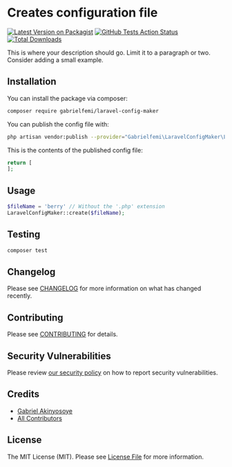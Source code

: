 # Creates configuration file

[![Latest Version on Packagist](https://img.shields.io/packagist/v/gabrielfemi/laravel-config-maker.svg?style=flat-square)](https://packagist.org/packages/gabrielfemi/laravel-config-maker)
[![GitHub Tests Action Status](https://img.shields.io/github/workflow/status/gabrielfemi/laravel-config-maker/run-tests?label=tests)](https://github.com/gabrielfemi/laravel-config-maker/actions?query=workflow%3Arun-tests+branch%3Amaster)
[![Total Downloads](https://img.shields.io/packagist/dt/gabrielfemi/laravel-config-maker.svg?style=flat-square)](https://packagist.org/packages/gabrielfemi/laravel-config-maker)


This is where your description should go. Limit it to a paragraph or two. Consider adding a small example.


## Installation

You can install the package via composer:

```bash
composer require gabrielfemi/laravel-config-maker
```

You can publish the config file with:
```bash
php artisan vendor:publish --provider="Gabrielfemi\LaravelConfigMaker\LaravelConfigMakerServiceProvider" --tag="config"
```

This is the contents of the published config file:

```php
return [
];
```

## Usage

``` php
$fileName = 'berry' // Without the '.php' extension
LaravelConfigMaker::create($fileName);
```

## Testing

``` bash
composer test
```

## Changelog

Please see [CHANGELOG](CHANGELOG.md) for more information on what has changed recently.

## Contributing

Please see [CONTRIBUTING](.github/CONTRIBUTING.md) for details.

## Security Vulnerabilities

Please review [our security policy](../../security/policy) on how to report security vulnerabilities.

## Credits

- [Gabriel Akinyosoye](https://github.com/GabrielFemi)
- [All Contributors](../../contributors)

## License

The MIT License (MIT). Please see [License File](LICENSE.md) for more information.
